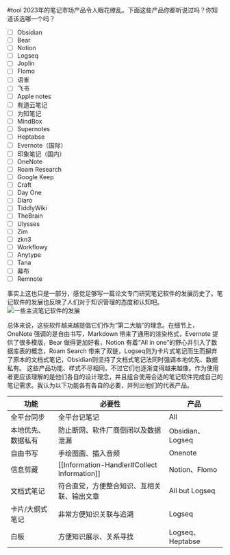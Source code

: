 #tool
2023年的笔记市场产品令人眼花缭乱。下面这些产品你都听说过吗？你知道该选哪一个吗？
- [ ] Obsidian
- [ ] Bear 
- [ ] Notion 
- [ ] Logseq
- [ ] Joplin 
- [ ] Flomo
- [ ] 语雀 
- [ ] 飞书 
- [ ] Apple notes 
- [ ] 有道云笔记 
- [ ] 为知笔记 
- [ ] MindBox 
- [ ] Supernotes 
- [ ] Heptabse
- [ ] Evernote（国际） 
- [ ] 印象笔记（国内） 
- [ ] OneNote 
- [ ] Roam Research 
- [ ] Google Keep 
- [ ] Craft 
- [ ] Day One 
- [ ] Diaro
- [ ] TiddlyWiki 
- [ ] TheBrain 
- [ ] Ulysses 
- [ ] Zim   
- [ ] zkn3 
- [ ] Workflowy 
- [ ] Anytype 
- [ ] Tana 
- [ ] 幕布 
- [ ] Remnote 

事实上这也只是一部分，感觉足够写一篇论文专门研究笔记软件的发展历史了。笔记软件的发展也反映了人们对于知识管理的态度和认知吧。
![一些主流笔记软件的发展](https://xiaohui-zhangjiakou.oss-cn-zhangjiakou.aliyuncs.com/image/202310291515125.png)

总体来说，这些软件越来越提倡它们作为“第二大脑”的理念。在细节上，OneNote 强调的是自由书写，Markdown 带来了通用的渲染格式，Evernote 提供了很多模版，Bear 做得更加好看，Notion 有着“All in one”的野心并引入了数据库表的概念，Roam Search 带来了双链，Logseq则为卡片式笔记而生而摒弃了原本的文档式笔记，Obsidian则坚持了文档式笔记法同时强调本地优先、数据私有。
这些产品功能、样式不尽相同，不过它们也逐渐变得越来越像。作为使用者更应该理解的是他们各自的设计理念，并且组合使用合适的笔记软件完成自己的笔记需求。我认为以下功能各有各自的必要，并列出他们的代表产品。

| 功能               | 必要性                                            | 产品             |
| ------------------ | ------------------------------------------------- | ---------------- |
| 全平台同步         | 全平台记笔记                                      | All              |
| 本地优先、数据私有 | 防止断网、软件厂商倒闭以及数据泄漏                | Obsidian、Logseq |
| 自由书写           | 手绘图画、插入音频                                | Onenote          |
| 信息剪藏           | [[Information-Handler#Collect Information]] | Notion、Flomo    |
| 文档式笔记         | 符合直觉，方便整合知识、互相关联、输出文章        | All but Logseq   |
| 卡片/大纲式笔记         | 非常方便知识关联与追溯                            | Logseq           |
| 白板               | 方便知识展示、关系寻找                            | Logseq、Heptabse         |
